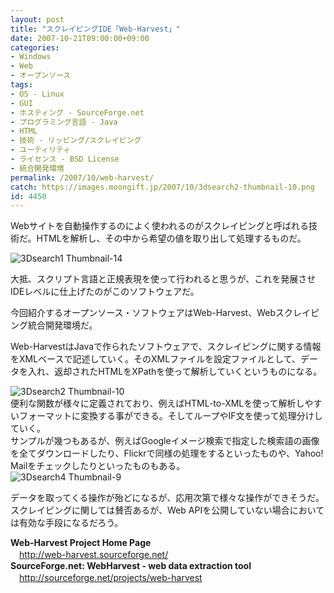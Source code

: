 ```yaml
---
layout: post
title: "スクレイピングIDE「Web-Harvest」"
date: 2007-10-21T09:00:00+09:00
categories:
- Windows
- Web
- オープンソース
tags: 
- OS - Linux
- GUI
- ホスティング - SourceForge.net
- プログラミング言語 - Java
- HTML
- 技術 - リッピング/スクレイピング
- ユーティリティ
- ライセンス - BSD License
- 統合開発環境
permalink: /2007/10/web-harvest/
catch: https://images.moongift.jp/2007/10/3dsearch2-thumbnail-10.png
id: 4450
---
```

Webサイトを自動操作するのによく使われるのがスクレイピングと呼ばれる技術だ。HTMLを解析し、その中から希望の値を取り出して処理するものだ。   
  
 ![3Dsearch1 Thumbnail-14](https://images.moongift.jp/2007/10/3dsearch1-thumbnail-14.png)  
  
大抵、スクリプト言語と正規表現を使って行われると思うが、これを発展させIDEレベルに仕上げたのがこのソフトウェアだ。   
  
今回紹介するオープンソース・ソフトウェアはWeb-Harvest、Webスクレイピング統合開発環境だ。   
<!--more-->  
Web-HarvestはJavaで作られたソフトウェアで、スクレイピングに関する情報をXMLベースで記述していく。そのXMLファイルを設定ファイルとして、データを入れ、返却されたHTMLをXPathを使って解析していくというものになる。   
  
 ![3Dsearch2 Thumbnail-10](https://images.moongift.jp/2007/10/3dsearch2-thumbnail-10.png)  
便利な関数が様々に定義されており、例えばHTML-to-XMLを使って解析しやすいフォーマットに変換する事ができる。そしてループやIF文を使って処理分けしていく。   
サンプルが幾つもあるが、例えばGoogleイメージ検索で指定した検索語の画像を全てダウンロードしたり、Flickrで同様の処理をするといったものや、Yahoo! Mailをチェックしたりといったものもある。   
 ![3Dsearch4 Thumbnail-9](https://images.moongift.jp/2007/10/3dsearch4-thumbnail-9.png)  
  
データを取ってくる操作が殆どになるが、応用次第で様々な操作ができそうだ。スクレイピングに関しては賛否あるが、Web APIを公開していない場合においては有効な手段になるだろう。   
  
**Web-Harvest Project Home Page**   
　[http://web-harvest.sourceforge.net/   
](http://web-harvest.sourceforge.net/) **SourceForge.net: WebHarvest - web data extraction tool**   
　[http://sourceforge.net/projects/web-harvest   
](http://sourceforge.net/projects/web-harvest)

